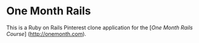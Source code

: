 # One Month Rails

This is a Ruby on Rails Pinterest clone application for the [*One Month Rails Course*] (http://onemonth.com).
